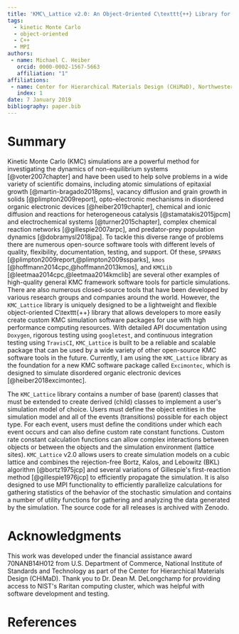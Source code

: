 ```yaml
---
title: 'KMC\_Lattice v2.0: An Object-Oriented C\texttt{++} Library for Custom Kinetic Monte Carlo Simulations'
tags:
  - kinetic Monte Carlo
  - object-oriented
  - C++
  - MPI
authors:
 - name: Michael C. Heiber
   orcid: 0000-0002-1567-5663
   affiliation: "1"
affiliations:
 - name: Center for Hierarchical Materials Design (CHiMaD), Northwestern University, Evanston, Illinois 60208, USA
   index: 1
date: 7 January 2019
bibliography: paper.bib
---
```


# Summary

Kinetic Monte Carlo (KMC) simulations are a powerful method for investigating the dynamics of non-equilibrium systems [@voter2007chapter] and have been used to help solve problems in a wide variety of scientific domains, including atomic simulations of epitaxial growth [@martin-bragado2018pms], vacancy diffusion and grain growth in solids [@plimpton2009report], opto-electronic mechanisms in disordered organic electronic devices [@heiber2019chapter], chemical and ionic diffusion and reactions for heterogeneous catalysis [@stamatakis2015jpcm] and electrochemical systems [@turner2015chapter], complex chemical reaction networks [@gillespie2007arpc], and predator-prey population dynamics [@dobramysl2018jpa]. To tackle this diverse range of problems there are numerous open-source software tools with different levels of quality, flexibility, documentation, testing, and support. Of these, ``SPPARKS`` [@plimpton2009report,@plimpton2009ssparks], ``kmos`` [@hoffmann2014cpc,@hoffmann2013kmos], and ``KMCLib`` [@leetmaa2014cpc,@leetmaa2014kmclib] are several other examples of high-quality general KMC framework software tools for particle simulations. There are also numerous closed-source tools that have been developed by various research groups and companies around the world. However, the ``KMC_Lattice`` library is uniquely designed to be a lightweight and flexible object-oriented C\texttt{++} library that allows developers to more easily create custom KMC simulation software packages for use with high performance computing resources. With detailed API documentation using ``Doxygen``, rigorous testing using ``googletest``, and continuous integration testing using ``TravisCI``, ``KMC_Lattice`` is built to be a reliable and scalable package that can be used by a wide variety of other open-source KMC software tools in the future. Currently, I am using the ``KMC_Lattice`` library as the foundation for a new KMC software package called ``Excimontec``, which is designed to simulate disordered organic electronic devices [@heiber2018excimontec].

The ``KMC_Lattice`` library contains a number of base (parent) classes that must be extended to create derived (child) classes to implement a user's simulation model of choice. Users must define the object entities in the simulation model and all of the events (transitions) possible for each object type. For each event, users must define the conditions under which each event occurs and can also define custom rate constant functions. Custom rate constant calculation functions can allow complex interactions between objects or between the objects and the simulation environment (lattice sites). ``KMC_Lattice`` v2.0 allows users to create simulation models on a cubic lattice and combines the rejection-free Bortz, Kalos, and Lebowitz (BKL) algorithm [@bortz1975jcp] and several variations of Gillespie's first-reaction method [@gillespie1976jcp] to efficiently propagate the simulation. It is also designed to use MPI functionality to efficiently parallelize calculations for gathering statistics of the behavior of the stochastic simulation and contains a number of utility functions for gathering and analyzing the data generated by the simulation. The source code for all releases is archived with Zenodo.

# Acknowledgments

This work was developed under the financial assistance award 70NANB14H012 from U.S. Department of Commerce, National Institute of Standards and Technology as part of the Center for Hierarchical Materials Design (CHiMaD).  Thank you to Dr. Dean M. DeLongchamp for providing access to NIST's Raritan computing cluster, which was helpful with software development and testing.

# References
